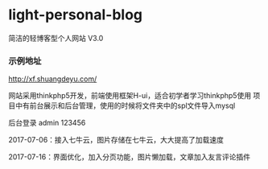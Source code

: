 # light-personal-blog
简洁的轻博客型个人网站 V3.0

### 示例地址
http://xf.shuangdeyu.com/


网站采用thinkphp5开发，前端使用框架H-ui，适合初学者学习thinkphp5使用
项目中有前台展示和后台管理，使用的时候将文件夹中的spl文件导入mysql

后台登录 admin 123456

2017-07-06：接入七牛云，图片存储在七牛云，大大提高了加载速度

2017-07-16：界面优化，加入分页功能，图片懒加载，文章加入友言评论插件
